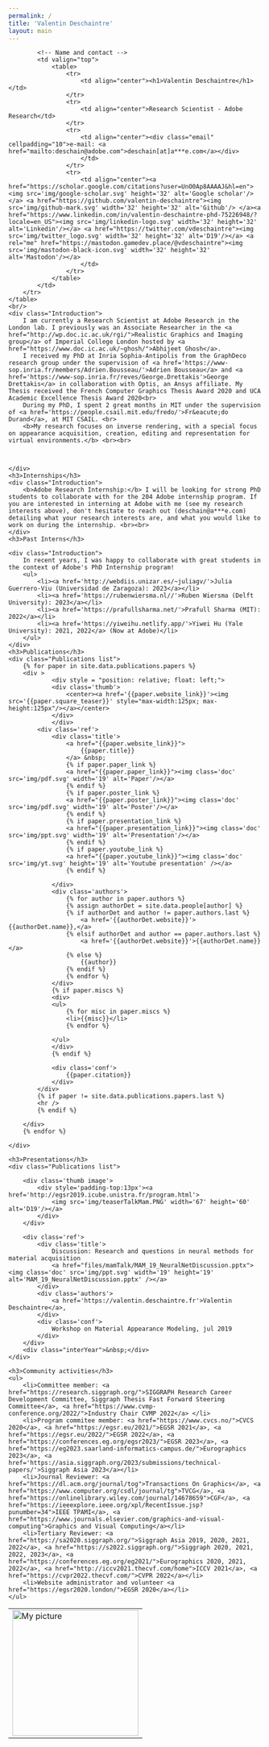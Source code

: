 ```yaml
---
permalink: /
title: 'Valentin Deschaintre'
layout: main
---
```


<script>
window.onload = choosePic;

var myPix = new Array("img/profilePic1.jpg","img/profilePic2.png","img/profilePic3.jpg");

function choosePic() {
     var randomNum = Math.floor(Math.random() * myPix.length);
     document.getElementById("myPic").src = myPix[randomNum];
};
</script>

<div id='content'>
	<table width="100%">
		<tr>
			<!-- The picture -->
			<td style="text-align: left; " valign="bottom">
				<img src="img/placeholder.jpg" id="myPic" width='250' alt="My picture">
			</td>

			<!-- Name and contact -->
			<td valign="top">
				<table>
					<tr>
						<td align="center"><h1>Valentin Deschaintre</h1></td>
					</tr>
					<tr>
						<td align="center">Research Scientist - Adobe Research</td>
					</tr>
					<tr>
						<td align="center"><div class="email" cellpadding="10">e-mail: <a href="mailto:deschain@adobe.com">deschain[at]a***e.com</a></div>
						</td>
					</tr>
					<tr>
						<td align="center"><a href="https://scholar.google.com/citations?user=UnO0Ap8AAAAJ&hl=en"><img src='img/google-scholar.svg' height='32' alt='Google scholar'/></a> <a href="https://github.com/valentin-deschaintre"><img src='img/github-mark.svg' width='32' height='32' alt='Github'/> </a><a href="https://www.linkedin.com/in/valentin-deschaintre-phd-75226948/?locale=en_US"><img src='img/linkedin-logo.svg' width='32' height='32' alt='Linkedin'/></a> <a href="https://twitter.com/vdeschaintre"><img src='img/twitter_logo.svg' width='32' height='32' alt='D19'/></a> <a rel="me" href="https://mastodon.gamedev.place/@vdeschaintre"><img src='img/mastodon-black-icon.svg' width='32' height='32' alt='Mastodon'/></a>
						</td>
					</tr>
				</table> 
			</td>
		</tr>
	</table>
	<br/>
	<div class="Introduction">
		I am currently a Research Scientist at Adobe Research in the London lab. I previously was an Associate Researcher in the <a href="http://wp.doc.ic.ac.uk/rgi/">Realistic Graphics and Imaging group</a> of Imperial College London hosted by <a href="https://www.doc.ic.ac.uk/~ghosh/">Abhijeet Ghosh</a>.
		I received my PhD at Inria Sophia-Antipolis from the GraphDeco research group under the supervision of <a href='https://www-sop.inria.fr/members/Adrien.Bousseau/'>Adrien Bousseau</a> and <a href='https://www-sop.inria.fr/reves/George.Drettakis'>George Drettakis</a> in collaboration with Optis, an Ansys affiliate. My Thesis received the French Computer Graphics Thesis Award 2020 and UCA Academic Excellence Thesis Award 2020<br>
		During my PhD, I spent 2 great months in MIT under the supervision of <a href='https://people.csail.mit.edu/fredo/'>Fr&eacute;do Durand</a>, at MIT CSAIL. <br> 
		<b>My research focuses on inverse rendering, with a special focus on appearance acquisition, creation, editing and representation for virtual environments.</b> <br><br>

		
		
	</div>
	<h3>Internships</h3>
	<div class="Introduction">
		<b>Adobe Research Internship:</b> I will be looking for strong PhD students to collaborate with for the 204 Adobe internship program. If you are interested in interning at Adobe with me (see my research interests above), don't hesitate to reach out (deschain@a***e.com) detailing what your research interests are, and what you would like to work on during the internship. <br><br>	
	</div>
	<h3>Past Interns</h3>

	<div class="Introduction">
		In recent years, I was happy to collaborate with great students in the context of Adobe's PhD Internship program!
		<ul>
			<li><a href='http://webdiis.unizar.es/~juliagv/'>Julia Guerrero-Viu (Universidad de Zaragoza): 2023</a></li>
			<li><a href='https://rubenwiersma.nl//'>Ruben Wiersma (Delft University): 2023</a></li>
			<li><a href='https://prafullsharma.net/'>Prafull Sharma (MIT): 2022</a></li>
			<li><a href='https://yiweihu.netlify.app/'>Yiwei Hu (Yale University): 2021, 2022</a> (Now at Adobe)</li>
		</ul>
	</div>
	<h3>Publications</h3>
	<div class="Publications list">
		{% for paper in site.data.publications.papers %}
		<div >
				<div style = "position: relative; float: left;">
				<div class='thumb'>
					<center><a href='{{paper.website_link}}'><img src='{{paper.square_teaser}}' style="max-width:125px; max-height:125px"/></a></center>
				</div>
				</div>
			<div class='ref'>
				<div class='title'>
					<a href="{{paper.website_link}}">
						{{paper.title}}
					</a> &nbsp; 
					{% if paper.paper_link %}
					<a href="{{paper.paper_link}}"><img class='doc' src='img/pdf.svg' width='19' alt='Paper'/></a>
					{% endif %}
					{% if paper.poster_link %}
					<a href="{{paper.poster_link}}"><img class='doc' src='img/pdf.svg' width='19' alt='Poster'/></a>
					{% endif %}
					{% if paper.presentation_link %}
					<a href="{{paper.presentation_link}}"><img class='doc' src='img/ppt.svg' width='19' alt='Presentation'/></a>
					{% endif %}
					{% if paper.youtube_link %}
					<a href="{{paper.youtube_link}}"><img class='doc' src='img/yt.svg' height='19' alt='Youtube presentation' /></a>
					{% endif %}

				</div>
				<div class='authors'>
					{% for author in paper.authors %}
					{% assign authorDet = site.data.people[author] %}
					{% if authorDet and author != paper.authors.last %}
						<a href='{{authorDet.website}}'>{{authorDet.name}},</a>
					{% elsif authorDet and author == paper.authors.last %}
						<a href='{{authorDet.website}}'>{{authorDet.name}}</a>
					{% else %}
						{{author}}
					{% endif %}
					{% endfor %}
				</div>
				{% if paper.miscs %}
				<div>
				<ul>
					{% for misc in paper.miscs %}
					<li>{{misc}}</li>
					{% endfor %}

				</ul>
				</div>
				{% endif %}

				<div class='conf'>
					{{paper.citation}}
				</div>
			</div>
			{% if paper != site.data.publications.papers.last %}
			<hr />
			{% endif %}
				
		</div>
		{% endfor %}

	</div>
	
	<h3>Presentations</h3>
	<div class="Publications list">
		
		<div class='thumb image'>
			<div style='padding-top:13px'><a href='http://egsr2019.icube.unistra.fr/program.html'>
				<img src='img/teaserTalkMam.PNG' width='67' height='60' alt='D19'/></a>
			</div>
		</div>
		
		<div class='ref'>
			<div class='title'>
				Discussion: Research and questions in neural methods for material acquisition
				<a href="files/mamTalk/MAM_19_NeuralNetDiscussion.pptx"><img class='doc' src='img/ppt.svg' width='19' height='19' alt='MAM_19_NeuralNetDiscussion.pptx' /></a>
			</div>
			<div class='authors'>
				<a href='https://valentin.deschaintre.fr'>Valentin Deschaintre</a>,
			</div>
			<div class='conf'>
				Workshop on Material Appearance Modeling, jul 2019
			</div>
		</div>
		<div class="interYear">&nbsp;</div>
	</div>
	
	<h3>Community activities</h3>
	<ul>
		<li>Committee member: <a href="https://research.siggraph.org/">SIGGRAPH Research Career Development Committee, Siggraph Thesis Fast Forward Steering Committee</a>, <a href="https://www.cvmp-conference.org/2022/">Industry Chair CVMP 2022</a> </li>
		<li>Program commitee member: <a href="https://www.cvcs.no/">CVCS 2020</a>, <a href="https://egsr.eu/2021/">EGSR 2021</a>, <a href="https://egsr.eu/2022/">EGSR 2022</a>, <a href="https://conferences.eg.org/egsr2023/">EGSR 2023</a>, <a href="https://eg2023.saarland-informatics-campus.de/">Eurographics 2023</a>, <a href='https://asia.siggraph.org/2023/submissions/technical-papers/'>Siggraph Asia 2023</a></li>
		<li>Journal Reviewer: <a href="https://dl.acm.org/journal/tog">Transactions On Graphics</a>, <a href="https://www.computer.org/csdl/journal/tg">TVCG</a>, <a href="https://onlinelibrary.wiley.com/journal/14678659">CGF</a>, <a href="https://ieeexplore.ieee.org/xpl/RecentIssue.jsp?punumber=34">IEEE TPAMI</a>, <a href="https://www.journals.elsevier.com/graphics-and-visual-computing">Graphics and Visual Computing</a></li>
		<li>Tertiary Reviewer: <a href="https://sa2020.siggraph.org/">Siggraph Asia 2019, 2020, 2021, 2022</a>, <a href="https://s2022.siggraph.org/">Siggraph 2020, 2021, 2022, 2023</a>, <a href="https://conferences.eg.org/eg2021/">Eurographics 2020, 2021, 2022</a>, <a href="http://iccv2021.thecvf.com/home">ICCV 2021</a>, <a href="https://cvpr2022.thecvf.com/">CVPR 2022</a></li>
		<li>Website administrator and volunteer <a href="https://egsr2020.london/">EGSR 2020</a></li>
	</ul>

</div>
